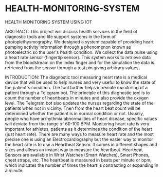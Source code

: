 # HEALTH-MONITORING-SYSTEM
HEALTH MONITORING SYSTEM USING IOT


ABSTRACT:
This project will discuss health services in the field of diagnostic tools and life support systems in the form of photoplethysmography. We designed a system capable of providing heart pumping activity information through a phenomenon known as photoelectric so the user's health condition. We collect the data pulse using a heart rate sensor (fingertip sensor). This system works to retrieve data from the bloodstream on the index finger and for the simulation the data is retrieved from the sensor through a test pin giving arbitrary values.

INTRODUCTION:
The diagnostic tool measuring heart rate is a medical device that will be used to help nurses and very useful to know the state of the patient's condition. The tool further helps in remote monitoring of a patient through a Telegram bot. The principle of this diagnostic tool is to count the number of heartbeats in minutes and also provide the oxygen level. The Telegram bot also updates the nurses regarding the state of the patients when not in vicinity. Then from the heart beat count will be determined whether the patient is in normal condition or not. Usually, people who have arrhythmia abnormalities of heart disease, specific values will deviate from the range of 60-100 BPM. Monitoring heart rate is very important for athletes, patients as it determines the condition of the heart (just heart rate). There are many ways to measure heart rate and the most precise one is using an Electrocardiography but the easier way to monitor the heart rate is to use a Heartbeat Sensor. It comes in different shapes and sizes and allows an instant way to measure the heartbeat.
Heartbeat Sensors are available in Wrist Watches (Smart Watches), Smart Phones, chest straps, etc. The heartbeat is measured in beats per minute or bpm, which indicates the number of times the heart is contracting or expanding in a minute.
